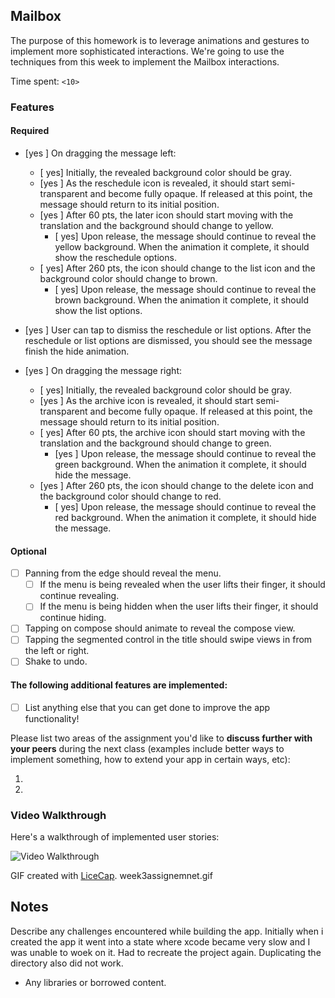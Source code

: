 ## Mailbox

The purpose of this homework is to leverage animations and gestures to implement more sophisticated interactions. We're going to use the techniques from this week to implement the Mailbox interactions.

Time spent: `<10>`

### Features

#### Required

- [yes ] On dragging the message left:
  - [ yes] Initially, the revealed background color should be gray.
  - [yes ] As the reschedule icon is revealed, it should start semi-transparent and become fully opaque. If released at this point, the message should return to its initial position.
  - [yes ] After 60 pts, the later icon should start moving with the translation and the background should change to yellow.
    - [ yes] Upon release, the message should continue to reveal the yellow background. When the animation it complete, it should show the reschedule options.
  - [ yes] After 260 pts, the icon should change to the list icon and the background color should change to brown.
    - [ yes] Upon release, the message should continue to reveal the brown background. When the animation it complete, it should show the list options.

- [yes ] User can tap to dismiss the reschedule or list options. After the reschedule or list options are dismissed, you should see the message finish the hide animation.
- [yes ] On dragging the message right:
  - [ yes] Initially, the revealed background color should be gray.
  - [yes ] As the archive icon is revealed, it should start semi-transparent and become fully opaque. If released at this point, the message should return to its initial position.
  - [ yes] After 60 pts, the archive icon should start moving with the translation and the background should change to green.
    - [yes ] Upon release, the message should continue to reveal the green background. When the animation it complete, it should hide the message.
  - [yes ] After 260 pts, the icon should change to the delete icon and the background color should change to red.
    - [ yes] Upon release, the message should continue to reveal the red background. When the animation it complete, it should hide the message.


#### Optional

- [ ] Panning from the edge should reveal the menu.
  - [ ] If the menu is being revealed when the user lifts their finger, it should continue revealing.
  - [ ] If the menu is being hidden when the user lifts their finger, it should continue hiding.
- [ ] Tapping on compose should animate to reveal the compose view.
- [ ] Tapping the segmented control in the title should swipe views in from the left or right.
- [ ] Shake to undo.

#### The following **additional** features are implemented:

- [ ] List anything else that you can get done to improve the app functionality!

Please list two areas of the assignment you'd like to **discuss further with your peers** during the next class (examples include better ways to implement something, how to extend your app in certain ways, etc):

1. 
2. 

### Video Walkthrough 

Here's a walkthrough of implemented user stories:

<img src='http://i.imgur.com/link/to/your/gif/file.gif' title='Video Walkthrough' width='' alt='Video Walkthrough' />

GIF created with [LiceCap](http://www.cockos.com/licecap/).
week3assignemnet.gif

## Notes

Describe any challenges encountered while building the app.
Initially when i created the app it went into a state where xcode became very slow and I was unable to woek on it.
Had to recreate the project again. Duplicating the directory also did not work.

* Any libraries or borrowed content.